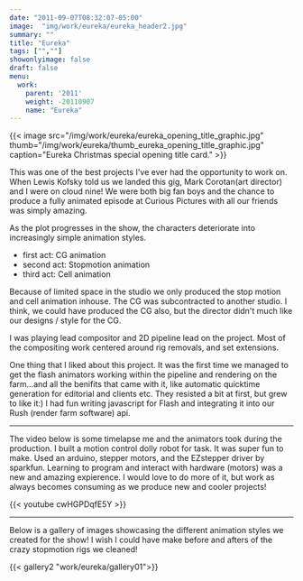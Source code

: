 ```yaml
---
date: "2011-09-07T08:32:07-05:00"
image:  "img/work/eureka/eureka_header2.jpg"
summary: ""
title: "Eureka"
tags: ["",""]
showonlyimage: false
draft: false
menu:
  work:
    parent: '2011'
    weight: -20110907
    name: "Eureka"
---
```




{{< image src="/img/work/eureka/eureka_opening_title_graphic.jpg" thumb="/img/work/eureka/thumb_eureka_opening_title_graphic.jpg" caption="Eureka Christmas special opening title card." >}}

This was one of the best projects I've ever had the opportunity to work on. When Lewis Kofsky told us we landed this gig, Mark Corotan(art director) and I were on cloud nine! We were both big fan boys and the chance to produce a fully animated episode at Curious Pictures with all our friends was simply amazing.

As the plot progresses in the show, the characters deteriorate into increasingly simple animation styles.

- first act: CG animation
- second act: Stopmotion animation
- third act:  Cell animation

Because of limited space in the studio we only produced the stop motion and cell animation inhouse. The CG was subcontracted to another studio. I think, we could have produced the CG also, but the director didn't much like our designs / style for the CG.

I was playing lead compositor and 2D pipeline lead on the project. Most of the compositing work centered around rig removals, and set extensions.

One thing that I liked about this project. It was the first time we managed to get the flash animators working within the pipeline and rendering on the farm...and all the benifits that came with it, like automatic quicktime generation for editorial and clients etc. They resisted a bit at first, but grew to like it:) I had fun writing javascript for Flash and integrating it into our Rush (render farm software) api.


---

The video below is some timelapse me and the animators took during the production. I built a motion control dolly robot for task. It was super fun to make. Used an arduino, stepper motors, and the EZstepper driver by sparkfun. Learning to program and interact with hardware (motors) was a new and amazing expierence. I would love to do more of it, but work as always becomes consuming as we produce new and cooler projects!

{{< youtube cwHGPDqfE5Y >}}

---

Below is a gallery of images showcasing the different animation styles we created for the show! I wish I could have make before and afters of the crazy stopmotion rigs we cleaned!


{{< gallery2 "work/eureka/gallery01">}}
